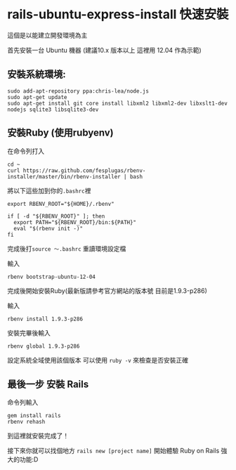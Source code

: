 rails-ubuntu-express-install 快速安裝
=============================

這個是以能建立開發環境為主

首先安裝一台 Ubuntu 機器 (建議10.x 版本以上 這裡用 12.04 作為示範)

安裝系統環境:
-------------

	sudo add-apt-repository ppa:chris-lea/node.js
	sudo apt-get update 
	sudo apt-get install git core install libxml2 libxml2-dev libxslt1-dev nodejs sqlite3 libsqlite3-dev


安裝Ruby (使用rubyenv)
----------------------

在命令列打入

	cd ~
	curl https://raw.github.com/fesplugas/rbenv-installer/master/bin/rbenv-installer | bash	

將以下這些加到你的`.bashrc`裡 

	export RBENV_ROOT="${HOME}/.rbenv"

	if [ -d "${RBENV_ROOT}" ]; then
	  export PATH="${RBENV_ROOT}/bin:${PATH}"
	  eval "$(rbenv init -)"
	fi

完成後打`source ～.bashrc` 重讀環境設定檔

輸入

	rbenv bootstrap-ubuntu-12-04

完成後開始安裝Ruby(最新版請參考官方網站的版本號 目前是1.9.3-p286)

輸入

	rbenv install 1.9.3-p286

安裝完畢後輸入

	rbenv global 1.9.3-p286

設定系統全域使用該個版本 可以使用 `ruby -v` 來檢查是否安裝正確

最後一步 安裝 Rails
-------------------

命令列輸入

	gem install rails 
	rbenv rehash

到這裡就安裝完成了！

接下來你就可以找個地方 `rails new [project name]` 開始體驗 Ruby on Rails 強大的功能:D
